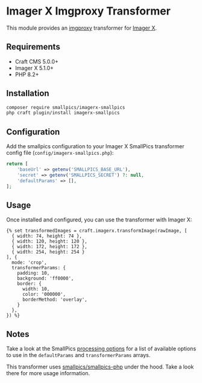 # Imager X Imgproxy Transformer

This module provides an [imgproxy](https://imgproxy.net/) transformer for [Imager X](https://github.com/spacecatninja/craft-imager-x).

## Requirements

- Craft CMS 5.0.0+
- Imager X 5.1.0+
- PHP 8.2+

## Installation

```bash
composer require smallpics/imagerx-smallpics
php craft plugin/install imagerx-smallpics
```

## Configuration

Add the smallpics configuration to your Imager X SmallPics transformer config file (`config/imagerx-smallpics.php`):

```php
return [
    'baseUrl' => getenv('SMALLPICS_BASE_URL'),
    'secret' => getenv('SMALLPICS_SECRET') ?: null,
    'defaultParams' => [],
];
```

## Usage

Once installed and configured, you can use the transformer with Imager X:

```twig
{% set transformedImages = craft.imagerx.transformImage(rawImage, [
  { width: 74, height: 74 },
  { width: 120, height: 120 },
  { width: 172, height: 172 },
  { width: 254, height: 254 }
], {
  mode: 'crop',
  transformerParams: {
    padding: 10,
    background: 'ff0000',
    border: {
      width: 10,
      color: '000000',
      borderMethod: 'overlay',
    }
  },
}) %}
```

## Notes

Take a look at the SmallPics [processing options](https://docs.smallpics.com/docs/processing-options) for a list of available options to use in the `defaultParams` and `transformerParams` arrays.

This transformer uses [smallpics/smallpics-php](https://github.com/smallpics/smallpics-php) under the hood. Take a look there for more usage information.
